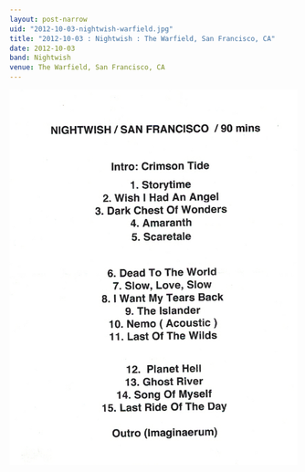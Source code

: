 ```yaml
---
layout: post-narrow
uid: "2012-10-03-nightwish-warfield.jpg"
title: "2012-10-03 : Nightwish : The Warfield, San Francisco, CA"
date: 2012-10-03
band: Nightwish
venue: The Warfield, San Francisco, CA
---
```


<div class="showcase">
  <img src="/img/2012/10/20121003-Nightwish-Warfield.jpg" alt="2012-10-03-nightwish-warfield.jpg">
</div>
